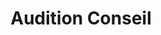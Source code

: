 ---
title: "Audition Conseil"
url: /vaulx-en-velin/audition-conseil/
shop: les appareils auditifs
---